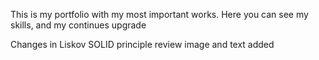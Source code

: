 This is my portfolio with my most important works. Here you can see my skills, and my continues upgrade


Changes in Liskov SOLID principle review image and text added  